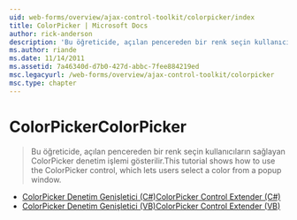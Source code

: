 ```yaml
---
uid: web-forms/overview/ajax-control-toolkit/colorpicker/index
title: ColorPicker | Microsoft Docs
author: rick-anderson
description: 'Bu öğreticide, açılan pencereden bir renk seçin kullanıcıların sağlayan ColorPicker denetim işlemi gösterilir.'
ms.author: riande
ms.date: 11/14/2011
ms.assetid: 7a46340d-d7b0-427d-abbc-7fee884219ed
msc.legacyurl: /web-forms/overview/ajax-control-toolkit/colorpicker
msc.type: chapter
---
```

<a name="colorpicker"></a><span data-ttu-id="9d36a-103">ColorPicker</span><span class="sxs-lookup"><span data-stu-id="9d36a-103">ColorPicker</span></span>
====================
> <span data-ttu-id="9d36a-104">Bu öğreticide, açılan pencereden bir renk seçin kullanıcıların sağlayan ColorPicker denetim işlemi gösterilir.</span><span class="sxs-lookup"><span data-stu-id="9d36a-104">This tutorial shows how to use the ColorPicker control, which lets users select a color from a popup window.</span></span>


- [<span data-ttu-id="9d36a-105">ColorPicker Denetim Genişletici (C#)</span><span class="sxs-lookup"><span data-stu-id="9d36a-105">ColorPicker Control Extender (C#)</span></span>](using-the-colorpicker-control-extender-cs.md)
- [<span data-ttu-id="9d36a-106">ColorPicker Denetim Genişletici (VB)</span><span class="sxs-lookup"><span data-stu-id="9d36a-106">ColorPicker Control Extender (VB)</span></span>](using-the-colorpicker-control-extender-vb.md)
